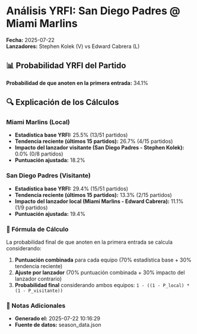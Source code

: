# Análisis YRFI: San Diego Padres @ Miami Marlins

**Fecha:** 2025-07-22  
**Lanzadores:** Stephen Kolek (V) vs Edward Cabrera (L)

## 📊 Probabilidad YRFI del Partido

**Probabilidad de que anoten en la primera entrada:** 34.1%

## 🔍 Explicación de los Cálculos

### Miami Marlins (Local)
- **Estadística base YRFI:** 25.5% (13/51 partidos)
- **Tendencia reciente (últimos 15 partidos):** 26.7% (4/15 partidos)
- **Impacto del lanzador visitante (San Diego Padres - Stephen Kolek):** 0.0% (0/8 partidos)
- **Puntuación ajustada:** 18.2%

### San Diego Padres (Visitante)
- **Estadística base YRFI:** 29.4% (15/51 partidos)
- **Tendencia reciente (últimos 15 partidos):** 13.3% (2/15 partidos)
- **Impacto del lanzador local (Miami Marlins - Edward Cabrera):** 11.1% (1/9 partidos)
- **Puntuación ajustada:** 19.4%

### 📝 Fórmula de Cálculo

La probabilidad final de que anoten en la primera entrada se calcula considerando:
1. **Puntuación combinada** para cada equipo (70% estadística base + 30% tendencia reciente)
2. **Ajuste por lanzador** (70% puntuación combinada + 30% impacto del lanzador contrario)
3. **Probabilidad final** considerando ambos equipos: `1 - ((1 - P_local) * (1 - P_visitante))`

### 📌 Notas Adicionales

- **Generado el:** 2025-07-22 10:16:29
- **Fuente de datos:** season_data.json
